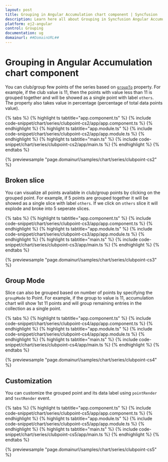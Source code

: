 ```yaml
---
layout: post
title: Grouping in Angular Accumulation chart component | Syncfusion
description: Learn here all about Grouping in Syncfusion Angular Accumulation chart component of Syncfusion Essential JS 2 and more.
platform: ej2-angular
control: Grouping 
documentation: ug
domainurl: ##DomainURL##
---
```


# Grouping in Angular Accumulation chart component

You can club/group few points of the series based on [`groupTo`](https://ej2.syncfusion.com/angular/documentation/api/accumulation-chart/accumulationSeries/#groupto) property. For example, if the club value is 11, then the points with value less than 11 is grouped together and will be showed as a single point with label `others`. The property also takes value in percentage (percentage of total data points value).

{% tabs %}
{% highlight ts tabtitle="app.component.ts" %}
{% include code-snippet/chart/series/clubpoint-cs2/app/app.component.ts %}
{% endhighlight %}
{% highlight ts tabtitle="app.module.ts" %}
{% include code-snippet/chart/series/clubpoint-cs2/app/app.module.ts %}
{% endhighlight %}
{% highlight ts tabtitle="main.ts" %}
{% include code-snippet/chart/series/clubpoint-cs2/app/main.ts %}
{% endhighlight %}
{% endtabs %}
  
{% previewsample "page.domainurl/samples/chart/series/clubpoint-cs2" %}

## Broken slice

You can visualize all points available in club/group points by clicking on the grouped point. For example, if 5 points are grouped together it will be showed as a single slice with label `others`. If we click on `others` slice it will explode and broke into 5 seperate slices.

{% tabs %}
{% highlight ts tabtitle="app.component.ts" %}
{% include code-snippet/chart/series/clubpoint-cs3/app/app.component.ts %}
{% endhighlight %}
{% highlight ts tabtitle="app.module.ts" %}
{% include code-snippet/chart/series/clubpoint-cs3/app/app.module.ts %}
{% endhighlight %}
{% highlight ts tabtitle="main.ts" %}
{% include code-snippet/chart/series/clubpoint-cs3/app/main.ts %}
{% endhighlight %}
{% endtabs %}
  
{% previewsample "page.domainurl/samples/chart/series/clubpoint-cs3" %}

## Group Mode

Slice can also be grouped based on number of points by specifying the `groupMode` to Point. For example, if the group to value is 11, accumulation chart will show 1st 11 points and will group remaining entries in the collection as a single point.

{% tabs %}
{% highlight ts tabtitle="app.component.ts" %}
{% include code-snippet/chart/series/clubpoint-cs4/app/app.component.ts %}
{% endhighlight %}
{% highlight ts tabtitle="app.module.ts" %}
{% include code-snippet/chart/series/clubpoint-cs4/app/app.module.ts %}
{% endhighlight %}
{% highlight ts tabtitle="main.ts" %}
{% include code-snippet/chart/series/clubpoint-cs4/app/main.ts %}
{% endhighlight %}
{% endtabs %}
  
{% previewsample "page.domainurl/samples/chart/series/clubpoint-cs4" %}

## Customization

You can customize the grouped point and its data label using `pointRender` and `textRender` event.

{% tabs %}
{% highlight ts tabtitle="app.component.ts" %}
{% include code-snippet/chart/series/clubpoint-cs5/app/app.component.ts %}
{% endhighlight %}
{% highlight ts tabtitle="app.module.ts" %}
{% include code-snippet/chart/series/clubpoint-cs5/app/app.module.ts %}
{% endhighlight %}
{% highlight ts tabtitle="main.ts" %}
{% include code-snippet/chart/series/clubpoint-cs5/app/main.ts %}
{% endhighlight %}
{% endtabs %}
  
{% previewsample "page.domainurl/samples/chart/series/clubpoint-cs5" %}